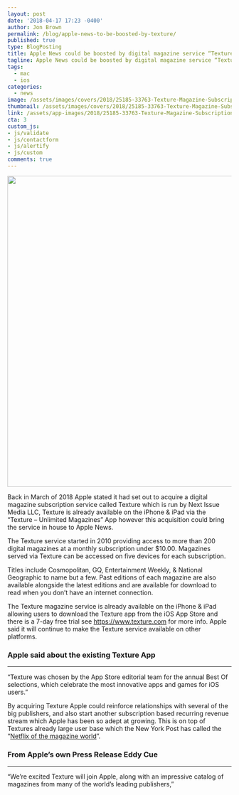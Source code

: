 ```yaml
---
layout: post
date: '2018-04-17 17:23 -0400'
author: Jon Brown
permalink: /blog/apple-news-to-be-boosted-by-texture/
published: true
type: BlogPosting
title: Apple News could be boosted by digital magazine service “Texture”
tagline: Apple News could be boosted by digital magazine service “Texture”
tags:
  - mac
  - ios
categories:
  - news
image: /assets/images/covers/2018/25185-33763-Texture-Magazine-Subscription-App-xl.jpg
thumbnail: /assets/images/covers/2018/25185-33763-Texture-Magazine-Subscription-App-xl.jpg
link: /assets/app-images/2018/25185-33763-Texture-Magazine-Subscription-App-xl.jpg
cta: 3
custom_js:
- js/validate
- js/contactform
- js/alertify
- js/custom
comments: true
---
```

<img src="{{ site.site_cdn }}/assets/images/blog/2018/texture/image1.jpg" class="img-fluid rounded m-2" width="700" />

Back in March of 2018 Apple stated it had set out to acquire a digital magazine subscription service called Texture which is run by Next Issue Media LLC, Texture is already available on the iPhone & iPad via the “Texture – Unlimited Magazines” App however this acquisition could bring the service in house to Apple News.

The Texture service started in 2010 providing access to more than 200 digital magazines at a monthly subscription under $10.00. Magazines served via Texture can be accessed on five devices for each subscription.

Titles include Cosmopolitan, GQ, Entertainment Weekly, & National Geographic to name but a few. Past editions of each magazine are also available alongside the latest editions and are available for download to read when you don’t have an internet connection.

The Texture magazine service is already available on the iPhone & iPad allowing users to download the Texture app from the iOS App Store and there is a 7-day free trial see https://www.texture.com for more info. Apple said it will continue to make the Texture service available on other platforms.

### Apple said about the existing Texture App
---
“Texture was chosen by the App Store editorial team for the annual Best Of selections, which celebrate the most innovative apps and games for iOS users.”

By acquiring Texture Apple could reinforce relationships with several of the big publishers, and also start another subscription based recurring revenue stream which Apple has been so adept at growing. This is on top of Textures already large user base which the New York Post has called the “[Netflix of the magazine world](https://nypost.com/2016/06/21/the-netflix-of-magazines-is-about-to-get-a-lot-bigger/)”.

### From Apple’s own Press Release Eddy Cue
---
“We’re excited Texture will join Apple, along with an impressive catalog of magazines from many of the world’s leading publishers,”